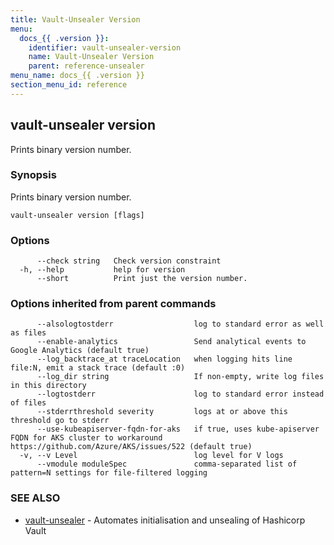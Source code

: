 ```yaml
---
title: Vault-Unsealer Version
menu:
  docs_{{ .version }}:
    identifier: vault-unsealer-version
    name: Vault-Unsealer Version
    parent: reference-unsealer
menu_name: docs_{{ .version }}
section_menu_id: reference
---
```

## vault-unsealer version

Prints binary version number.

### Synopsis

Prints binary version number.

```
vault-unsealer version [flags]
```

### Options

```
      --check string   Check version constraint
  -h, --help           help for version
      --short          Print just the version number.
```

### Options inherited from parent commands

```
      --alsologtostderr                  log to standard error as well as files
      --enable-analytics                 Send analytical events to Google Analytics (default true)
      --log_backtrace_at traceLocation   when logging hits line file:N, emit a stack trace (default :0)
      --log_dir string                   If non-empty, write log files in this directory
      --logtostderr                      log to standard error instead of files
      --stderrthreshold severity         logs at or above this threshold go to stderr
      --use-kubeapiserver-fqdn-for-aks   if true, uses kube-apiserver FQDN for AKS cluster to workaround https://github.com/Azure/AKS/issues/522 (default true)
  -v, --v Level                          log level for V logs
      --vmodule moduleSpec               comma-separated list of pattern=N settings for file-filtered logging
```

### SEE ALSO

* [vault-unsealer](/docs/reference/unsealer/vault-unsealer.md)	 - Automates initialisation and unsealing of Hashicorp Vault

